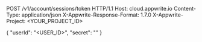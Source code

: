 POST /v1/account/sessions/token HTTP/1.1
Host: cloud.appwrite.io
Content-Type: application/json
X-Appwrite-Response-Format: 1.7.0
X-Appwrite-Project: <YOUR_PROJECT_ID>

{
  "userId": "<USER_ID>",
  "secret": "<SECRET>"
}
